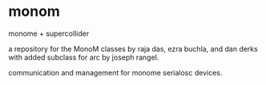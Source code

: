 monom
=====
monome + supercollider

a repository for the MonoM classes by raja das, ezra buchla, and dan derks with added subclass for arc by joseph rangel.

communication and management for monome serialosc devices.